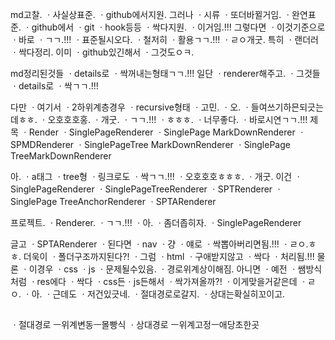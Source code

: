md고찰.
ㆍ사실상표준.
ㆍgithub에서지원.
그러나
ㆍ시류
ㆍ또더바뀔거임.
ㆍ완연표준.
ㆍgithub에서
ㆍgit
ㆍhook등등
ㆍ싹다지원.
ㆍ이거임.!!!
그렇다면
ㆍ이것기준으로
ㆍ바로
ㆍㄱㄱ.!!!
ㆍ표준될시오다.
ㆍ철저히
ㆍ활용ㄱㄱ.!!!
ㆍㄹㅇ개굿.
특히
ㆍ랜더러
ㆍ싹다정리.
이미
ㆍgithub있긴해서
ㆍ그것도ㅇㅋ.


md정리된것들
ㆍdetails로
ㆍ싹꺼내는형태ㄱㄱ.!!!
일단
ㆍrenderer해주고.
ㆍ그것들
ㆍdetails로
ㆍ싹ㄱㄱ.!!!

다만
ㆍ여기서
ㆍ2하위계층경우
ㆍrecursive형태
ㆍ고민.
ㆍ오.
ㆍ들여쓰기하믄되긋는데ㅎㅎ.
ㆍ오호호호홍.
ㆍ개굿.
ㆍㄱㄱ.!!!
ㆍㅎㅎㅎ.
ㆍ너무좋다.
ㆍ바로시연ㄱㄱ.!!!
제목
ㆍRender
ㆍSinglePageRenderer
ㆍSinglePage
MarkDownRenderer
ㆍSPMDRenderer
ㆍSinglePageTree
MarkDownRenderer
ㆍSinglePage
TreeMarkDownRenderer


아.
ㆍa태그
ㆍtree형
ㆍ링크로도
ㆍ싹ㄱㄱ.!!!
ㆍ오호호호ㅎㅎㅎ.
ㆍ개굿.
이건
ㆍSinglePageRenderer
ㆍSinglePageTreeRenderer
ㆍSPTRenderer
ㆍSinglePage
TreeAnchorRenderer
ㆍSPTARenderer


프로젝트.
ㆍRenderer.
ㆍㄱㄱ.!!!
ㆍ아.
ㆍ좀더좁히자.
ㆍSinglePageRenderer


글고
ㆍSPTARenderer
ㆍ된다면
ㆍnav
ㆍ걍
ㆍ얘로
ㆍ싹뽑아버리면됨.!!!
ㆍㄹㅇ.ㅎㅎ.
더욱이
ㆍ폴더구조까지된다?!
ㆍ그럼
ㆍhtml
ㆍ구애받지않고
ㆍ싹다
ㆍ처리됨.!!!
물론
ㆍ이경우
ㆍcss
ㆍjs
ㆍ문제될수있음.
ㆍ경로위계상이해짐.
아니면
ㆍ예전
ㆍ쌤방식처럼
ㆍres에다
ㆍ싹다
ㆍcss든ㆍjs든해서
ㆍ싹가져올까?!
ㆍ이게맞을거같은데
ㆍㄹㅇ.
ㆍ아.
ㆍ근데도
ㆍ저건있긋네.
ㆍ절대경로로갈지.
ㆍ상대는확실히꼬이고.


##
ㆍ절대경로
ㅡ위계변동ㅡ몰빵식
ㆍ상대경로
ㅡ위계고정ㅡ애당초한곳
